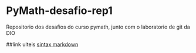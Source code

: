 # PyMath-desafio-rep1
Repositorio dos desafios do curso pymath, junto com o laboratorio de git da DIO

##link ulteis 
[sintax markdown](https://www.markdownguide.org/basic-syntax/)
